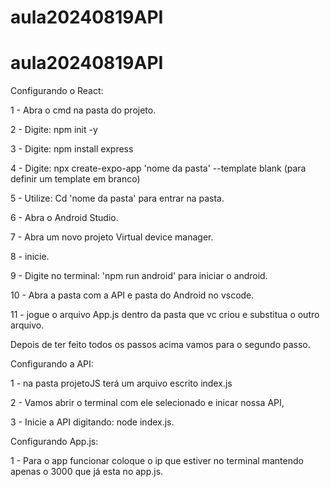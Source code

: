 # aula20240819API
# aula20240819API

Configurando o React:

1 - Abra o cmd na pasta do projeto.

2 - Digite: npm init -y

3 - Digite: npm install express

4 - Digite: npx create-expo-app 'nome da pasta' --template blank (para definir um template em branco)

5 - Utilize: Cd 'nome da pasta' para entrar na pasta.

6 - Abra o Android Studio.

7 - Abra um novo projeto Virtual device manager.

8 - inicie. 

9 - Digite no terminal: 'npm run android' para iniciar o android.

10 - Abra a pasta com a API e pasta do Android no vscode. 

11 - jogue o arquivo App.js dentro da pasta que vc criou e substitua o outro arquivo. 



Depois de ter feito todos os passos acima vamos para o segundo passo. 

Configurando a API: 

1 - na pasta projetoJS terá um arquivo escrito index.js

2 - Vamos abrir o terminal com ele selecionado e inicar nossa API,

3 - Inicie a API digitando: node index.js. 


Configurando App.js: 

1 - Para o app funcionar coloque o ip que estiver no terminal mantendo apenas o 3000 que já esta no app.js. 
 
